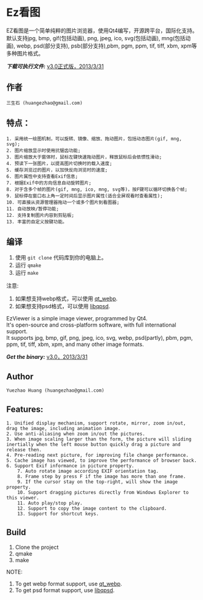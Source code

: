 Ez看图
=======

EZ看图是一个简单纯粹的图片浏览器，使用Qt4编写，开源跨平台，国际化支持。   
默认支持jpg, bmp, gif(包括动画), png, jpeg, ico, svg(包括动画),  mng(包括动画), webp, psd(部分支持), psb(部分支持),pbm, pgm, ppm, tif, tiff, xbm, xpm等多种图片格式。     

***下载可执行文件:*** [v3.0正式版，2013/3/31](http://goo.gl/n8hvO)

作者
--------------------
    三生石 (huangezhao@gmail.com)	
    
特点：
--------------------
    1. 采用统一绘图机制，可以旋转、镜像、缩放、拖动图片，包括动态图片(gif, mng, svg);
    2. 图片缩放显示时使用抗锯齿功能;
    3. 图片缩放大于窗体时，鼠标左键快速拖动图片，释放鼠标后会依惯性滑动;
    4. 预读下一张图片，以提高图片切换时的载入速度;
    5. 缓存浏览过的图片，以加快反向浏览时的速度;
    6. 图片属性中支持查看Exif信息;
    7. 根据Exif中的方向信息自动旋转图片;
    8. 对于含多个帧的图片(gif, mng, ico, mng, svg等)，按F键可以循环切换各个帧;
    9. 鼠标停在窗口右上角一定时间后显示图片属性(适合全屏观看时查看属性);
    10. 可直接从资源管理器拖动一个或多个图片到看图器;
    11. 自动放映/暂停功能;
    12. 支持复制图片内容到剪贴板;
    13. 丰富的自定义按键功能。

编译
--------------------
1. 使用 `git clone` 代码库到你的电脑上。
2. 运行 `qmake`
3. 运行 `make`

注意: 

1. 如果想支持webp格式，可以使用 [qt_webp](http://github.com/cor3ntin/qt_webp).
2. 如果想支持psd格式，可以使用 [libqpsd](http://github.com/Code-ReaQtor/libqpsd).
    
    
EzViewer is a simple image viewer, programmed by Qt4.   
It's open-source and cross-platform software, with full international support.   
It supports jpg, bmp, gif, png, jpeg, ico, svg, webp, psd(partly), pbm, pgm, ppm, tif, tiff, xbm, xpm, and many other image formats.

***Get the binary:*** [v3.0，2013/3/31](http://goo.gl/n8hvO)

Author
--------------------
	Yuezhao Huang (huangezhao@gmail.com)	
    
Features:
--------------------
	1. Unified display mechanism, support rotate, mirror, zoom in/out, drag the image, including animation image.
	2. Use anti-aliasing when zoom in/out the pictures.
	3. When image scaling larger than the form, the picture will sliding inertially when the left mouse button quickly drag a picture and release then.
	4. Pre-reading next picture, for improving file change performance.
	5. Cache image has viewed, to improve the performance of browser back.
	6. Support Exif informance in picture property.
        7. Auto rotate image according EXIF orientation tag.
        8. Frame step by press F if the image has more than one frame.
        9. If the cursor stay on the top-right, will show the image property.
        10. Support dragging pictures directly from Windows Explorer to this viewer.
        11. Auto play/stop play.
        12. Support to copy the image content to the clipboard.
        13. Support for shortcut keys.

Build
--------------------
1. Clone the project
2. qmake
3. make

NOTE: 

1. To get webp format support, use [qt_webp](http://github.com/cor3ntin/qt_webp).
2. To get psd format support, use [libqpsd](http://github.com/Code-ReaQtor/libqpsd).
